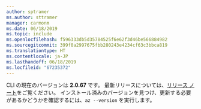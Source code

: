 ```yaml
---
author: sptramer
ms.author: sttramer
manager: carmonm
ms.date: 06/18/2019
ms.topic: include
ms.openlocfilehash: f596333db5d35784525f6e62f3d46be566884982
ms.sourcegitcommit: 399f0a2997675fbb280243e4234cf63c3bbca819
ms.translationtype: HT
ms.contentlocale: ja-JP
ms.lasthandoff: 06/18/2019
ms.locfileid: "67235372"
---
```

CLI の現在のバージョンは __2.0.67__ です。 最新リリースについては、[リリース ノート](../release-notes-azure-cli.md)をご覧ください。 インストール済みのバージョンを見つけ、更新する必要があるかどうかを確認するには、`az --version` を実行します。
